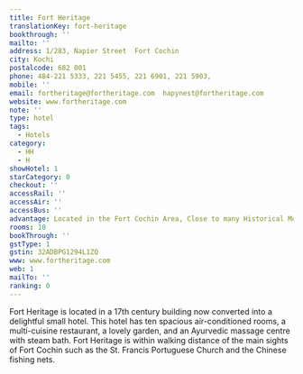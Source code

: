 ```yaml
---
title: Fort Heritage
translationKey: fort-heritage
bookthrough: ''
mailto: ''
address: 1/283, Napier Street  Fort Cochin
city: Kochi
postalcode: 682 001
phone: 484-221 5333, 221 5455, 221 6901, 221 5903,
mobile: ''
email: fortheritage@fortheritage.com  hapynest@fortheritage.com
website: www.fortheritage.com
note: ''
type: hotel
tags:
  - Hotels
category:
  - HH
  - H
showHotel: 1
starCategory: 0
checkout: ''
accessRail: ''
accessAir: ''
accessBus: ''
advantage: Located in the Fort Cochin Area, Close to many Historical Monuments
rooms: 10
bookThrough: ''
gstType: 1
gstin: 32ADBPG1294L1ZQ
www: www.fortheritage.com
web: 1
mailTo: ''
ranking: 0
---
```













Fort Heritage is located in a 17th century building now converted into a delightful small hotel.     This hotel has ten spacious air-conditioned rooms, a multi-cuisine restaurant, a lovely garden, and an Ayurvedic massage centre with steam bath.    Fort Heritage is within walking distance of the main sights of Fort Cochin such as the St. Francis Portuguese Church and the Chinese fishing nets.